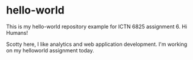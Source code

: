 # hello-world
This is my hello-world repository example for ICTN 6825 assignment 6.
Hi Humans!

Scotty here, I like analytics and web application development. I'm working on my helloworld assignment today.
